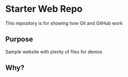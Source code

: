 # Starter Web Repo

This repository is for showing how Git and GitHub work

## Purpose

Sample website with plenty of files for demos

## Why?
